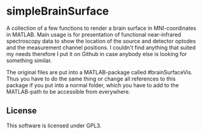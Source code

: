 # simpleBrainSurface
A collection of a few functions to render a brain surface in MNI-coordinates in MATLAB.
Main usage is for presentation of functional near-infrared spectroscopy data to show the
location of the source and detector optodes and the measurement channel positions.
I couldn't find anything that suited my needs therefore I put it on Github in case anybody
else is looking for something similar.

The original files are put into a MATLAB-package called #brainSurfaceVis.
Thus you have to do the same thing or change all references to this package
if you put into a normal folder, which you have to add to the MATLAB-path
to be accessible from everywhere.

## License
This software is licensed under GPL3.
